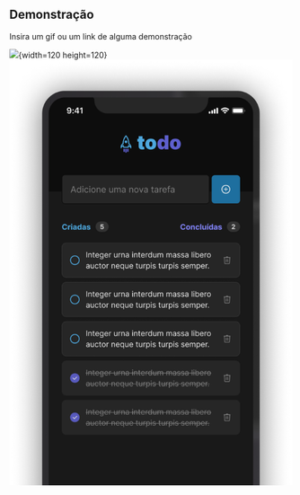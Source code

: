 ## Demonstração

Insira um gif ou um link de alguma demonstração

![](https://github.com/ThiagoBarbosa05/todo-app-react-native/blob/main/github/demo.gif){width=120 height=120}
![](https://github.com/ThiagoBarbosa05/todo-app-react-native/blob/main/github/todo.png)
